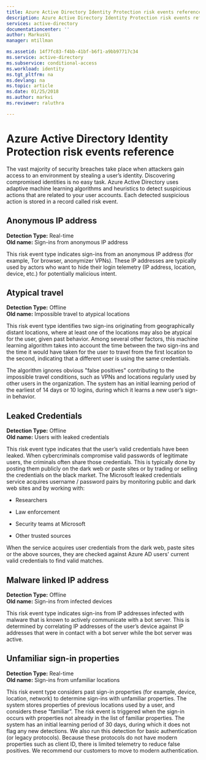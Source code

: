 ```yaml
---
title: Azure Active Directory Identity Protection risk events reference | Microsoft Docs
description: Azure Active Directory Identity Protection risk events reference.
services: active-directory
documentationcenter: ''
author: MarkusVi
manager: mtillman

ms.assetid: 14f7fc83-f4bb-41bf-b6f1-a9bb97717c34
ms.service: active-directory
ms.subservice: conditional-access
ms.workload: identity
ms.tgt_pltfrm: na
ms.devlang: na
ms.topic: article
ms.date: 01/25/2018
ms.author: markvi
ms.reviewer: raluthra

---
```

# Azure Active Directory Identity Protection risk events reference

The vast majority of security breaches take place when attackers gain access to an environment by stealing a user’s identity. Discovering compromised identities is no easy task. Azure Active Directory uses adaptive machine learning algorithms and heuristics to detect suspicious actions that are related to your user accounts. Each detected suspicious action is stored in a record called risk event.


## Anonymous IP address

**Detection Type:** Real-time  
**Old name:** Sign-ins from anonymous IP address


This risk event type indicates sign-ins from an anonymous IP address (for example, Tor browser, anonymizer VPNs).
These IP addresses are typically used by actors who want to hide their login telemetry (IP address, location, device, etc.) for potentially malicious intent.


## Atypical travel

**Detection Type:** Offline  
**Old name:** Impossible travel to atypical locations


This risk event type identifies two sign-ins originating from geographically distant locations, where at least one of the locations may also be atypical for the user, given past behavior. Among several other factors, this machine learning algorithm takes into account the time between the two sign-ins and the time it would have taken for the user to travel from the first location to the second, indicating that a different user is using the same credentials.

The algorithm ignores obvious "false positives" contributing to the impossible travel conditions, such as VPNs and locations regularly used by other users in the organization. The system has an initial learning period of the earliest of 14 days or 10 logins, during which it learns a new user’s sign-in behavior.


## Leaked Credentials

**Detection Type:** Offline  
**Old name:** Users with leaked credentials


This risk event type indicates that the user’s valid credentials have been leaked.
When cybercriminals compromise valid passwords of legitimate users, the criminals often share those credentials. This is typically done by posting them publicly on the dark web or paste sites or by trading or selling the credentials on the black market. The Microsoft leaked credentials service acquires username / password pairs by monitoring public and dark web sites and by working with:

- Researchers

- Law enforcement

- Security teams at Microsoft

- Other trusted sources

When the service acquires user credentials from the dark web, paste sites or the above sources, they are checked against Azure AD users' current valid credentials to find valid matches.


## Malware linked IP address

**Detection Type:** Offline  
**Old name:** Sign-ins from infected devices


This risk event type indicates sign-ins from IP addresses infected with malware that is known to actively communicate with a bot server. This is determined by correlating IP addresses of the user’s device against IP addresses that were in contact with a bot server while the bot server was active.


## Unfamiliar sign-in properties

**Detection Type:** Real-time  
**Old name:** Sign-ins from unfamiliar locations

This risk event type considers past sign-in properties (for example, device, location, network) to determine sign-ins with unfamiliar properties. The system stores properties of previous locations used by a user, and considers these “familiar”. The risk event is triggered when the sign-in occurs with properties not already in the list of familiar properties. The system has an initial learning period of 30 days, during which it does not flag any new detections.
We also run this detection for basic authentication (or legacy protocols). Because these protocols do not have modern properties such as client ID, there is limited telemetry to reduce false positives. We recommend our customers to move to modern authentication.

